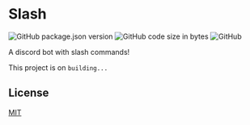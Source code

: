 # Slash

![GitHub package.json version](https://img.shields.io/github/package-json/v/GuriZenit/slash)
![GitHub code size in bytes](https://img.shields.io/github/languages/code-size/GuriZenit/Slash)
![GitHub](https://img.shields.io/github/license/GuriZenit/slash?color=blue)

A discord bot with slash commands!

This project is on `building...`
## License
[MIT](https://github.com/GuriZenit/Slash/blob/main/LICENSE)